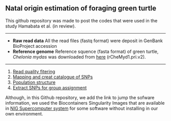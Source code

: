 ##  Natal origin estimation of foraging green turtle

This github repository was made to post the codes that were used in the study Hamabata et al. (in review).

***

- **Raw read data** All the read files (fastq format) were deposit in GenBank BioProject accession
- **Reference genome** Reference squence (fasta format) of green turtle, <i>Chelonia mydas</i> was downloaded from [here](https://www.ncbi.nlm.nih.gov/assembly/GCF_015237465.2#/st) (rCheMyd1.pri.v2).

***

1. [Read quality fitering](https://github.com/tmkhmbt/foraging_turtle_group_assignment/blob/main/read_quality_filtering.md)
2. [Mapping and creat catalogue of SNPs](https://github.com/tmkhmbt/foraging_turtle_group_assignment/blob/main/mapping_and_bam_creat.md)
3. [Population structure](https://github.com/tmkhmbt/foraging_turtle_group_assignment/blob/main/Population%20structure.md)
4. [Extract SNPs for group assignment]()

Although, in this Github repository, we add the link to jump the sofware information, we used the Biocontainers Singularity Images that are available in [NIG Supercomputer system](https://sc.ddbj.nig.ac.jp/en/) for some software without installing in our own environment. 
